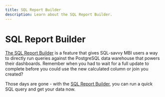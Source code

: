 ```yaml
---
title: SQL Report Builder
description: Learn about the SQL Report Builder.
---
```

# SQL Report Builder

[The SQL Report Builder](../dev-reports/sql-rpt-bldr.md) is a feature that gives SQL-savvy MBI users a way to directly run queries against the PostgreSQL data warehouse that powers their dashboards. Remember when you had to wait for a full update to complete before you could use the new calculated column or join you created?

Those days are gone - with the [SQL Report Builder](../dev-reports/sql-rpt-bldr.md), you can run a quick SQL query and get your data now.
